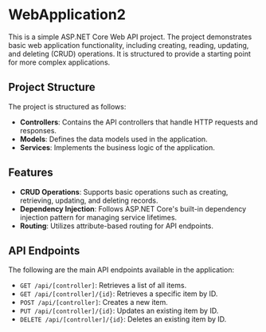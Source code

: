 # WebApplication2

This is a simple ASP.NET Core Web API project. The project demonstrates basic web application functionality, including creating, reading, updating, and deleting (CRUD) operations. It is structured to provide a starting point for more complex applications.

## Project Structure

The project is structured as follows:

- **Controllers**: Contains the API controllers that handle HTTP requests and responses.
- **Models**: Defines the data models used in the application.
- **Services**: Implements the business logic of the application.

## Features

- **CRUD Operations**: Supports basic operations such as creating, retrieving, updating, and deleting records.
- **Dependency Injection**: Follows ASP.NET Core's built-in dependency injection pattern for managing service lifetimes.
- **Routing**: Utilizes attribute-based routing for API endpoints.

## API Endpoints

The following are the main API endpoints available in the application:

- `GET /api/[controller]`: Retrieves a list of all items.
- `GET /api/[controller]/{id}`: Retrieves a specific item by ID.
- `POST /api/[controller]`: Creates a new item.
- `PUT /api/[controller]/{id}`: Updates an existing item by ID.
- `DELETE /api/[controller]/{id}`: Deletes an existing item by ID.
